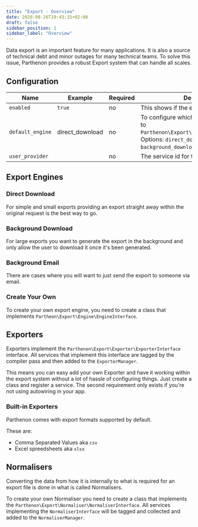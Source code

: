 ```yaml
---
title: "Export - Overview"
date: 2020-08-26T19:43:15+02:00
draft: false
sidebar_position: 1
sidebar_label: "Overview"
---
```

Data export is an important feature for many applications. It is also a source of technical debt and minor outages for many technical teams. To solve this issue, Parthenon provides a robust Export system that can handle all scales.

## Configuration

| Name | Example | Required | Description |
| --- | --- | --- | --- |
| `enabled` | `true` | no | This shows if the export module is enabled |
| `default_engine` | direct_download | no | To configure which export engine is linked to `Parthenon\Export\Engine\EngineInterface`. Options: `direct_download`, `background_download`, `background_email` |
| `user_provider` |  | no | The service id for the user provider |


## Export Engines

### Direct Download

For simple and small exports providing an export straight away within the original request is the best way to go.

### Background Download

For large exports you want to generate the export in the background and only allow the user to download it once it's been generated.

### Background Email

There are cases where you will want to just send the export to someone via email.

### Create Your Own

To create your own export engine, you need to create a class that implements `Partheon\Export\Engine\EngineInterface`.

## Exporters

Exporters implement the `Parthenon\Export\Exporter\ExporterInterface` interface. All services that implement this interface are tagged by the compiler pass and then added to the `ExporterManager`.

This means you can easy add your own Exporter and have it working within the export system without a lot of hassle of configuring things. Just create a class and register a service. The second requirement only exists if you're not using autowiring in your app.

### Built-in Exporters

Parthenon comes with export formats supported by default.

These are:

* Comma Separated Values aka `csv`
* Excel spreedsheets aka `xlsx`

## Normalisers

Converting the data from how it is internally to what is required for an export file is done in what is called Normalisers.

To create your own Normaliser you need to create a class that implements the `Parthenon\Export\Normaliser\NormaliserInterface`. All services implementing the `NormaliserInterface` will be tagged and collected and added to the `NormaliserManager`.
